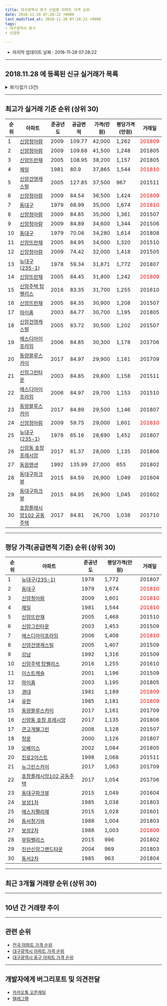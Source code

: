 ```yaml
---
title: 대구광역시 동구 신암동 아파트 가격 순위
date: 2018-11-28 07:28:22 +0900
last_modified_at: 2018-11-28 07:28:22 +0900
tags:
- 대구광역시 동구
- 신암동

---
```


* 마지막 업데이트 날짜 : 2018-11-28 07:28:22

---

## 2018.11.28 에 등록된 신규 실거래가 목록

<details>
<summary>펴기/접기 (3건)</summary>
<div markdown="1">

|아파트|준공년도|공급면적|가격(만원)|평당가격(만원)|거래일|
|---|---|---|---|---|---|
|[보성1차](https://search.naver.com/search.naver?query=%EB%8C%80%EA%B5%AC%EA%B4%91%EC%97%AD%EC%8B%9C+%EB%8F%99%EA%B5%AC+%EC%8B%A0%EC%95%94%EB%8F%99+%EB%B3%B4%EC%84%B11%EC%B0%A8)|1985|81.2|22,800|926|<span style="color:red">201811</span>|
|[에스디아이프라임](https://search.naver.com/search.naver?query=%EB%8C%80%EA%B5%AC%EA%B4%91%EC%97%AD%EC%8B%9C+%EB%8F%99%EA%B5%AC+%EC%8B%A0%EC%95%94%EB%8F%99+%EC%97%90%EC%8A%A4%EB%94%94%EC%95%84%EC%9D%B4%ED%94%84%EB%9D%BC%EC%9E%84)|2006|59.76|25,500|1,408|<span style="color:red">201810</span>|
|[제일](https://search.naver.com/search.naver?query=%EB%8C%80%EA%B5%AC%EA%B4%91%EC%97%AD%EC%8B%9C+%EB%8F%99%EA%B5%AC+%EC%8B%A0%EC%95%94%EB%8F%99+%EC%A0%9C%EC%9D%BC)|1981|80.9|37,865|1,544|<span style="color:red">201810</span>|


</div>
</details>

---

## 최고가 실거래 기준 순위 (상위 30)


|순위|아파트|준공년도|공급면적|가격(만원)|평당가격(만원)|거래일|
|---|---|---|---|---|---|---|
|1|[신암청아람](https://search.naver.com/search.naver?query=%EB%8C%80%EA%B5%AC%EA%B4%91%EC%97%AD%EC%8B%9C+%EB%8F%99%EA%B5%AC+%EC%8B%A0%EC%95%94%EB%8F%99+%EC%8B%A0%EC%95%94%EC%B2%AD%EC%95%84%EB%9E%8C)|2009|109.77|42,000|1,262|<span style="color:red">201809</span>|
|2|[신암청아람](https://search.naver.com/search.naver?query=%EB%8C%80%EA%B5%AC%EA%B4%91%EC%97%AD%EC%8B%9C+%EB%8F%99%EA%B5%AC+%EC%8B%A0%EC%95%94%EB%8F%99+%EC%8B%A0%EC%95%94%EC%B2%AD%EC%95%84%EB%9E%8C)|2009|109.68|41,500|1,248|201805|
|3|[신암뜨란채](https://search.naver.com/search.naver?query=%EB%8C%80%EA%B5%AC%EA%B4%91%EC%97%AD%EC%8B%9C+%EB%8F%99%EA%B5%AC+%EC%8B%A0%EC%95%94%EB%8F%99+%EC%8B%A0%EC%95%94%EB%9C%A8%EB%9E%80%EC%B1%84)|2005|108.95|38,200|1,157|201805|
|4|[제일](https://search.naver.com/search.naver?query=%EB%8C%80%EA%B5%AC%EA%B4%91%EC%97%AD%EC%8B%9C+%EB%8F%99%EA%B5%AC+%EC%8B%A0%EC%95%94%EB%8F%99+%EC%A0%9C%EC%9D%BC)|1981|80.9|37,865|1,544|<span style="color:red">201810</span>|
|5|[신암건영캐스빌](https://search.naver.com/search.naver?query=%EB%8C%80%EA%B5%AC%EA%B4%91%EC%97%AD%EC%8B%9C+%EB%8F%99%EA%B5%AC+%EC%8B%A0%EC%95%94%EB%8F%99+%EC%8B%A0%EC%95%94%EA%B1%B4%EC%98%81%EC%BA%90%EC%8A%A4%EB%B9%8C)|2005|127.85|37,500|967|201511|
|6|[신암청아람](https://search.naver.com/search.naver?query=%EB%8C%80%EA%B5%AC%EA%B4%91%EC%97%AD%EC%8B%9C+%EB%8F%99%EA%B5%AC+%EC%8B%A0%EC%95%94%EB%8F%99+%EC%8B%A0%EC%95%94%EC%B2%AD%EC%95%84%EB%9E%8C)|2009|84.54|36,500|1,424|<span style="color:red">201809</span>|
|7|[동대구](https://search.naver.com/search.naver?query=%EB%8C%80%EA%B5%AC%EA%B4%91%EC%97%AD%EC%8B%9C+%EB%8F%99%EA%B5%AC+%EC%8B%A0%EC%95%94%EB%8F%99+%EB%8F%99%EB%8C%80%EA%B5%AC)|1979|68.99|35,000|1,674|<span style="color:red">201810</span>|
|8|[신암청아람](https://search.naver.com/search.naver?query=%EB%8C%80%EA%B5%AC%EA%B4%91%EC%97%AD%EC%8B%9C+%EB%8F%99%EA%B5%AC+%EC%8B%A0%EC%95%94%EB%8F%99+%EC%8B%A0%EC%95%94%EC%B2%AD%EC%95%84%EB%9E%8C)|2009|84.85|35,000|1,361|201507|
|9|[신암청아람](https://search.naver.com/search.naver?query=%EB%8C%80%EA%B5%AC%EA%B4%91%EC%97%AD%EC%8B%9C+%EB%8F%99%EA%B5%AC+%EC%8B%A0%EC%95%94%EB%8F%99+%EC%8B%A0%EC%95%94%EC%B2%AD%EC%95%84%EB%9E%8C)|2009|84.89|34,600|1,344|201506|
|10|[동대구](https://search.naver.com/search.naver?query=%EB%8C%80%EA%B5%AC%EA%B4%91%EC%97%AD%EC%8B%9C+%EB%8F%99%EA%B5%AC+%EC%8B%A0%EC%95%94%EB%8F%99+%EB%8F%99%EB%8C%80%EA%B5%AC)|1979|70.08|34,280|1,614|201808|
|11|[신암뜨란채](https://search.naver.com/search.naver?query=%EB%8C%80%EA%B5%AC%EA%B4%91%EC%97%AD%EC%8B%9C+%EB%8F%99%EA%B5%AC+%EC%8B%A0%EC%95%94%EB%8F%99+%EC%8B%A0%EC%95%94%EB%9C%A8%EB%9E%80%EC%B1%84)|2005|84.95|34,000|1,320|201510|
|12|[신암청아람](https://search.naver.com/search.naver?query=%EB%8C%80%EA%B5%AC%EA%B4%91%EC%97%AD%EC%8B%9C+%EB%8F%99%EA%B5%AC+%EC%8B%A0%EC%95%94%EB%8F%99+%EC%8B%A0%EC%95%94%EC%B2%AD%EC%95%84%EB%9E%8C)|2009|74.42|32,000|1,418|201505|
|13|[뉴대구(235-1)](https://search.naver.com/search.naver?query=%EB%8C%80%EA%B5%AC%EA%B4%91%EC%97%AD%EC%8B%9C+%EB%8F%99%EA%B5%AC+%EC%8B%A0%EC%95%94%EB%8F%99+%EB%89%B4%EB%8C%80%EA%B5%AC%28235-1%29)|1978|59.34|31,871|1,772|201807|
|14|[신암뜨란채](https://search.naver.com/search.naver?query=%EB%8C%80%EA%B5%AC%EA%B4%91%EC%97%AD%EC%8B%9C+%EB%8F%99%EA%B5%AC+%EC%8B%A0%EC%95%94%EB%8F%99+%EC%8B%A0%EC%95%94%EB%9C%A8%EB%9E%80%EC%B1%84)|2005|84.45|31,800|1,242|<span style="color:red">201809</span>|
|15|[신암주택 탑팰리스](https://search.naver.com/search.naver?query=%EB%8C%80%EA%B5%AC%EA%B4%91%EC%97%AD%EC%8B%9C+%EB%8F%99%EA%B5%AC+%EC%8B%A0%EC%95%94%EB%8F%99+%EC%8B%A0%EC%95%94%EC%A3%BC%ED%83%9D+%ED%83%91%ED%8C%B0%EB%A6%AC%EC%8A%A4)|2016|83.35|31,700|1,255|201610|
|16|[신암뜨란채](https://search.naver.com/search.naver?query=%EB%8C%80%EA%B5%AC%EA%B4%91%EC%97%AD%EC%8B%9C+%EB%8F%99%EA%B5%AC+%EC%8B%A0%EC%95%94%EB%8F%99+%EC%8B%A0%EC%95%94%EB%9C%A8%EB%9E%80%EC%B1%84)|2005|84.35|30,900|1,208|201507|
|17|[마이홈](https://search.naver.com/search.naver?query=%EB%8C%80%EA%B5%AC%EA%B4%91%EC%97%AD%EC%8B%9C+%EB%8F%99%EA%B5%AC+%EC%8B%A0%EC%95%94%EB%8F%99+%EB%A7%88%EC%9D%B4%ED%99%88)|2003|84.77|30,700|1,195|201805|
|18|[신암건영캐스빌](https://search.naver.com/search.naver?query=%EB%8C%80%EA%B5%AC%EA%B4%91%EC%97%AD%EC%8B%9C+%EB%8F%99%EA%B5%AC+%EC%8B%A0%EC%95%94%EB%8F%99+%EC%8B%A0%EC%95%94%EA%B1%B4%EC%98%81%EC%BA%90%EC%8A%A4%EB%B9%8C)|2005|83.72|30,500|1,202|201507|
|19|[에스디아이프라임](https://search.naver.com/search.naver?query=%EB%8C%80%EA%B5%AC%EA%B4%91%EC%97%AD%EC%8B%9C+%EB%8F%99%EA%B5%AC+%EC%8B%A0%EC%95%94%EB%8F%99+%EC%97%90%EC%8A%A4%EB%94%94%EC%95%84%EC%9D%B4%ED%94%84%EB%9D%BC%EC%9E%84)|2006|84.85|30,300|1,178|201706|
|20|[동양블루스카이](https://search.naver.com/search.naver?query=%EB%8C%80%EA%B5%AC%EA%B4%91%EC%97%AD%EC%8B%9C+%EB%8F%99%EA%B5%AC+%EC%8B%A0%EC%95%94%EB%8F%99+%EB%8F%99%EC%96%91%EB%B8%94%EB%A3%A8%EC%8A%A4%EC%B9%B4%EC%9D%B4)|2017|84.97|29,900|1,161|201709|
|21|[신암그린타운](https://search.naver.com/search.naver?query=%EB%8C%80%EA%B5%AC%EA%B4%91%EC%97%AD%EC%8B%9C+%EB%8F%99%EA%B5%AC+%EC%8B%A0%EC%95%94%EB%8F%99+%EC%8B%A0%EC%95%94%EA%B7%B8%EB%A6%B0%ED%83%80%EC%9A%B4)|2003|84.85|29,800|1,158|201511|
|22|[에스디아이프라임](https://search.naver.com/search.naver?query=%EB%8C%80%EA%B5%AC%EA%B4%91%EC%97%AD%EC%8B%9C+%EB%8F%99%EA%B5%AC+%EC%8B%A0%EC%95%94%EB%8F%99+%EC%97%90%EC%8A%A4%EB%94%94%EC%95%84%EC%9D%B4%ED%94%84%EB%9D%BC%EC%9E%84)|2006|84.97|29,700|1,153|201510|
|23|[동양블루스카이](https://search.naver.com/search.naver?query=%EB%8C%80%EA%B5%AC%EA%B4%91%EC%97%AD%EC%8B%9C+%EB%8F%99%EA%B5%AC+%EC%8B%A0%EC%95%94%EB%8F%99+%EB%8F%99%EC%96%91%EB%B8%94%EB%A3%A8%EC%8A%A4%EC%B9%B4%EC%9D%B4)|2017|84.89|29,500|1,146|201807|
|24|[신암청아람](https://search.naver.com/search.naver?query=%EB%8C%80%EA%B5%AC%EA%B4%91%EC%97%AD%EC%8B%9C+%EB%8F%99%EA%B5%AC+%EC%8B%A0%EC%95%94%EB%8F%99+%EC%8B%A0%EC%95%94%EC%B2%AD%EC%95%84%EB%9E%8C)|2009|59.75|29,000|1,601|<span style="color:red">201810</span>|
|25|[뉴대구(235-1)](https://search.naver.com/search.naver?query=%EB%8C%80%EA%B5%AC%EA%B4%91%EC%97%AD%EC%8B%9C+%EB%8F%99%EA%B5%AC+%EC%8B%A0%EC%95%94%EB%8F%99+%EB%89%B4%EB%8C%80%EA%B5%AC%28235-1%29)|1978|65.16|28,690|1,452|201807|
|26|[신암동 호창 프레시앙](https://search.naver.com/search.naver?query=%EB%8C%80%EA%B5%AC%EA%B4%91%EC%97%AD%EC%8B%9C+%EB%8F%99%EA%B5%AC+%EC%8B%A0%EC%95%94%EB%8F%99+%EC%8B%A0%EC%95%94%EB%8F%99+%ED%98%B8%EC%B0%BD+%ED%94%84%EB%A0%88%EC%8B%9C%EC%95%99)|2017|81.37|28,000|1,135|201806|
|27|[동원맨션](https://search.naver.com/search.naver?query=%EB%8C%80%EA%B5%AC%EA%B4%91%EC%97%AD%EC%8B%9C+%EB%8F%99%EA%B5%AC+%EC%8B%A0%EC%95%94%EB%8F%99+%EB%8F%99%EC%9B%90%EB%A7%A8%EC%85%98)|1992|135.99|27,000|655|201802|
|28|[동대구파크뷰](https://search.naver.com/search.naver?query=%EB%8C%80%EA%B5%AC%EA%B4%91%EC%97%AD%EC%8B%9C+%EB%8F%99%EA%B5%AC+%EC%8B%A0%EC%95%94%EB%8F%99+%EB%8F%99%EB%8C%80%EA%B5%AC%ED%8C%8C%ED%81%AC%EB%B7%B0)|2015|84.59|26,900|1,049|201604|
|29|[동대구파크뷰](https://search.naver.com/search.naver?query=%EB%8C%80%EA%B5%AC%EA%B4%91%EC%97%AD%EC%8B%9C+%EB%8F%99%EA%B5%AC+%EC%8B%A0%EC%95%94%EB%8F%99+%EB%8F%99%EB%8C%80%EA%B5%AC%ED%8C%8C%ED%81%AC%EB%B7%B0)|2015|84.95|26,900|1,045|201602|
|30|[호창플레시앙102 공동주택](https://search.naver.com/search.naver?query=%EB%8C%80%EA%B5%AC%EA%B4%91%EC%97%AD%EC%8B%9C+%EB%8F%99%EA%B5%AC+%EC%8B%A0%EC%95%94%EB%8F%99+%ED%98%B8%EC%B0%BD%ED%94%8C%EB%A0%88%EC%8B%9C%EC%95%99102+%EA%B3%B5%EB%8F%99%EC%A3%BC%ED%83%9D)|2017|84.81|26,700|1,038|201710|


---

## 평당 가격(공급면적 기준) 순위 (상위 30)


|순위|아파트|준공년도|평당가격(만원)|거래일|
|---|---|---|---|---|
|1|[뉴대구(235-1)](https://search.naver.com/search.naver?query=%EB%8C%80%EA%B5%AC%EA%B4%91%EC%97%AD%EC%8B%9C+%EB%8F%99%EA%B5%AC+%EC%8B%A0%EC%95%94%EB%8F%99+%EB%89%B4%EB%8C%80%EA%B5%AC%28235-1%29)|1978|1,772|201807|
|2|[동대구](https://search.naver.com/search.naver?query=%EB%8C%80%EA%B5%AC%EA%B4%91%EC%97%AD%EC%8B%9C+%EB%8F%99%EA%B5%AC+%EC%8B%A0%EC%95%94%EB%8F%99+%EB%8F%99%EB%8C%80%EA%B5%AC)|1979|1,674|<span style="color:red">201810</span>|
|3|[신암청아람](https://search.naver.com/search.naver?query=%EB%8C%80%EA%B5%AC%EA%B4%91%EC%97%AD%EC%8B%9C+%EB%8F%99%EA%B5%AC+%EC%8B%A0%EC%95%94%EB%8F%99+%EC%8B%A0%EC%95%94%EC%B2%AD%EC%95%84%EB%9E%8C)|2009|1,601|<span style="color:red">201810</span>|
|4|[제일](https://search.naver.com/search.naver?query=%EB%8C%80%EA%B5%AC%EA%B4%91%EC%97%AD%EC%8B%9C+%EB%8F%99%EA%B5%AC+%EC%8B%A0%EC%95%94%EB%8F%99+%EC%A0%9C%EC%9D%BC)|1981|1,544|<span style="color:red">201810</span>|
|5|[신암뜨란채](https://search.naver.com/search.naver?query=%EB%8C%80%EA%B5%AC%EA%B4%91%EC%97%AD%EC%8B%9C+%EB%8F%99%EA%B5%AC+%EC%8B%A0%EC%95%94%EB%8F%99+%EC%8B%A0%EC%95%94%EB%9C%A8%EB%9E%80%EC%B1%84)|2005|1,468|201510|
|6|[신암그린타운](https://search.naver.com/search.naver?query=%EB%8C%80%EA%B5%AC%EA%B4%91%EC%97%AD%EC%8B%9C+%EB%8F%99%EA%B5%AC+%EC%8B%A0%EC%95%94%EB%8F%99+%EC%8B%A0%EC%95%94%EA%B7%B8%EB%A6%B0%ED%83%80%EC%9A%B4)|2003|1,453|201509|
|7|[에스디아이프라임](https://search.naver.com/search.naver?query=%EB%8C%80%EA%B5%AC%EA%B4%91%EC%97%AD%EC%8B%9C+%EB%8F%99%EA%B5%AC+%EC%8B%A0%EC%95%94%EB%8F%99+%EC%97%90%EC%8A%A4%EB%94%94%EC%95%84%EC%9D%B4%ED%94%84%EB%9D%BC%EC%9E%84)|2006|1,408|<span style="color:red">201810</span>|
|8|[신암건영캐스빌](https://search.naver.com/search.naver?query=%EB%8C%80%EA%B5%AC%EA%B4%91%EC%97%AD%EC%8B%9C+%EB%8F%99%EA%B5%AC+%EC%8B%A0%EC%95%94%EB%8F%99+%EC%8B%A0%EC%95%94%EA%B1%B4%EC%98%81%EC%BA%90%EC%8A%A4%EB%B9%8C)|2005|1,407|201509|
|9|[강남](https://search.naver.com/search.naver?query=%EB%8C%80%EA%B5%AC%EA%B4%91%EC%97%AD%EC%8B%9C+%EB%8F%99%EA%B5%AC+%EC%8B%A0%EC%95%94%EB%8F%99+%EA%B0%95%EB%82%A8)|1992|1,316|201509|
|10|[신암주택 탑팰리스](https://search.naver.com/search.naver?query=%EB%8C%80%EA%B5%AC%EA%B4%91%EC%97%AD%EC%8B%9C+%EB%8F%99%EA%B5%AC+%EC%8B%A0%EC%95%94%EB%8F%99+%EC%8B%A0%EC%95%94%EC%A3%BC%ED%83%9D+%ED%83%91%ED%8C%B0%EB%A6%AC%EC%8A%A4)|2016|1,255|201610|
|11|[이스트캐슬](https://search.naver.com/search.naver?query=%EB%8C%80%EA%B5%AC%EA%B4%91%EC%97%AD%EC%8B%9C+%EB%8F%99%EA%B5%AC+%EC%8B%A0%EC%95%94%EB%8F%99+%EC%9D%B4%EC%8A%A4%ED%8A%B8%EC%BA%90%EC%8A%AC)|2001|1,196|201509|
|12|[마이홈](https://search.naver.com/search.naver?query=%EB%8C%80%EA%B5%AC%EA%B4%91%EC%97%AD%EC%8B%9C+%EB%8F%99%EA%B5%AC+%EC%8B%A0%EC%95%94%EB%8F%99+%EB%A7%88%EC%9D%B4%ED%99%88)|2003|1,195|201805|
|13|[경대](https://search.naver.com/search.naver?query=%EB%8C%80%EA%B5%AC%EA%B4%91%EC%97%AD%EC%8B%9C+%EB%8F%99%EA%B5%AC+%EC%8B%A0%EC%95%94%EB%8F%99+%EA%B2%BD%EB%8C%80)|1981|1,189|<span style="color:red">201809</span>|
|14|[유한](https://search.naver.com/search.naver?query=%EB%8C%80%EA%B5%AC%EA%B4%91%EC%97%AD%EC%8B%9C+%EB%8F%99%EA%B5%AC+%EC%8B%A0%EC%95%94%EB%8F%99+%EC%9C%A0%ED%95%9C)|1985|1,181|<span style="color:red">201809</span>|
|15|[동양블루스카이](https://search.naver.com/search.naver?query=%EB%8C%80%EA%B5%AC%EA%B4%91%EC%97%AD%EC%8B%9C+%EB%8F%99%EA%B5%AC+%EC%8B%A0%EC%95%94%EB%8F%99+%EB%8F%99%EC%96%91%EB%B8%94%EB%A3%A8%EC%8A%A4%EC%B9%B4%EC%9D%B4)|2017|1,161|201709|
|16|[신암동 호창 프레시앙](https://search.naver.com/search.naver?query=%EB%8C%80%EA%B5%AC%EA%B4%91%EC%97%AD%EC%8B%9C+%EB%8F%99%EA%B5%AC+%EC%8B%A0%EC%95%94%EB%8F%99+%EC%8B%A0%EC%95%94%EB%8F%99+%ED%98%B8%EC%B0%BD+%ED%94%84%EB%A0%88%EC%8B%9C%EC%95%99)|2017|1,135|201806|
|17|[큰고개웰그린](https://search.naver.com/search.naver?query=%EB%8C%80%EA%B5%AC%EA%B4%91%EC%97%AD%EC%8B%9C+%EB%8F%99%EA%B5%AC+%EC%8B%A0%EC%95%94%EB%8F%99+%ED%81%B0%EA%B3%A0%EA%B0%9C%EC%9B%B0%EA%B7%B8%EB%A6%B0)|2008|1,128|201507|
|18|[청운](https://search.naver.com/search.naver?query=%EB%8C%80%EA%B5%AC%EA%B4%91%EC%97%AD%EC%8B%9C+%EB%8F%99%EA%B5%AC+%EC%8B%A0%EC%95%94%EB%8F%99+%EC%B2%AD%EC%9A%B4)|2000|1,126|201807|
|19|[오베이스](https://search.naver.com/search.naver?query=%EB%8C%80%EA%B5%AC%EA%B4%91%EC%97%AD%EC%8B%9C+%EB%8F%99%EA%B5%AC+%EC%8B%A0%EC%95%94%EB%8F%99+%EC%98%A4%EB%B2%A0%EC%9D%B4%EC%8A%A4)|2002|1,084|201805|
|20|[진로2이스트](https://search.naver.com/search.naver?query=%EB%8C%80%EA%B5%AC%EA%B4%91%EC%97%AD%EC%8B%9C+%EB%8F%99%EA%B5%AC+%EC%8B%A0%EC%95%94%EB%8F%99+%EC%A7%84%EB%A1%9C2%EC%9D%B4%EC%8A%A4%ED%8A%B8)|1998|1,068|201511|
|21|[뉴그린스카이](https://search.naver.com/search.naver?query=%EB%8C%80%EA%B5%AC%EA%B4%91%EC%97%AD%EC%8B%9C+%EB%8F%99%EA%B5%AC+%EC%8B%A0%EC%95%94%EB%8F%99+%EB%89%B4%EA%B7%B8%EB%A6%B0%EC%8A%A4%EC%B9%B4%EC%9D%B4)|2017|1,063|201709|
|22|[호창플레시앙102 공동주택](https://search.naver.com/search.naver?query=%EB%8C%80%EA%B5%AC%EA%B4%91%EC%97%AD%EC%8B%9C+%EB%8F%99%EA%B5%AC+%EC%8B%A0%EC%95%94%EB%8F%99+%ED%98%B8%EC%B0%BD%ED%94%8C%EB%A0%88%EC%8B%9C%EC%95%99102+%EA%B3%B5%EB%8F%99%EC%A3%BC%ED%83%9D)|2017|1,054|201706|
|23|[동대구파크뷰](https://search.naver.com/search.naver?query=%EB%8C%80%EA%B5%AC%EA%B4%91%EC%97%AD%EC%8B%9C+%EB%8F%99%EA%B5%AC+%EC%8B%A0%EC%95%94%EB%8F%99+%EB%8F%99%EB%8C%80%EA%B5%AC%ED%8C%8C%ED%81%AC%EB%B7%B0)|2015|1,049|201604|
|24|[보성1차](https://search.naver.com/search.naver?query=%EB%8C%80%EA%B5%AC%EA%B4%91%EC%97%AD%EC%8B%9C+%EB%8F%99%EA%B5%AC+%EC%8B%A0%EC%95%94%EB%8F%99+%EB%B3%B4%EC%84%B11%EC%B0%A8)|1985|1,038|201803|
|25|[에스지펠리체](https://search.naver.com/search.naver?query=%EB%8C%80%EA%B5%AC%EA%B4%91%EC%97%AD%EC%8B%9C+%EB%8F%99%EA%B5%AC+%EC%8B%A0%EC%95%94%EB%8F%99+%EC%97%90%EC%8A%A4%EC%A7%80%ED%8E%A0%EB%A6%AC%EC%B2%B4)|2015|1,028|201601|
|26|[동서청기와](https://search.naver.com/search.naver?query=%EB%8C%80%EA%B5%AC%EA%B4%91%EC%97%AD%EC%8B%9C+%EB%8F%99%EA%B5%AC+%EC%8B%A0%EC%95%94%EB%8F%99+%EB%8F%99%EC%84%9C%EC%B2%AD%EA%B8%B0%EC%99%80)|1988|1,004|201803|
|27|[보성2차](https://search.naver.com/search.naver?query=%EB%8C%80%EA%B5%AC%EA%B4%91%EC%97%AD%EC%8B%9C+%EB%8F%99%EA%B5%AC+%EC%8B%A0%EC%95%94%EB%8F%99+%EB%B3%B4%EC%84%B12%EC%B0%A8)|1988|1,003|<span style="color:red">201809</span>|
|28|[부림팰리스](https://search.naver.com/search.naver?query=%EB%8C%80%EA%B5%AC%EA%B4%91%EC%97%AD%EC%8B%9C+%EB%8F%99%EA%B5%AC+%EC%8B%A0%EC%95%94%EB%8F%99+%EB%B6%80%EB%A6%BC%ED%8C%B0%EB%A6%AC%EC%8A%A4)|2015|996|201802|
|29|[진산신암그랜드타운](https://search.naver.com/search.naver?query=%EB%8C%80%EA%B5%AC%EA%B4%91%EC%97%AD%EC%8B%9C+%EB%8F%99%EA%B5%AC+%EC%8B%A0%EC%95%94%EB%8F%99+%EC%A7%84%EC%82%B0%EC%8B%A0%EC%95%94%EA%B7%B8%EB%9E%9C%EB%93%9C%ED%83%80%EC%9A%B4)|2004|969|201803|
|30|[동서2차](https://search.naver.com/search.naver?query=%EB%8C%80%EA%B5%AC%EA%B4%91%EC%97%AD%EC%8B%9C+%EB%8F%99%EA%B5%AC+%EC%8B%A0%EC%95%94%EB%8F%99+%EB%8F%99%EC%84%9C2%EC%B0%A8)|1985|963|201804|


---

## 최근 3개월 거래량 순위 (상위 30)


<div style="width:100%;">
    <canvas id="deal_count_ranking" height="338"></canvas>
</div>


<script>
new Chart(document.getElementById("deal_count_ranking"), {
    type: 'horizontalBar',
    data: {
        labels: ['신암뜨란채', '신암청아람', '신암건영캐스빌', '보성2차', '강남', '신암그린타운', '보성1차', '동서1', '동서청기와', '제일', '로얄이스트2차', '진로2이스트', '에스디아이프라임', '길원탑', '동대구', '73신암시영', '유한', '우남(165-20)', '큰고개웰그린', '뉴그린스카이', '경대', '거북', '고려', '에스지펠리체', '동대구파크뷰', '동양블루스카이'],
        datasets: [{
            label: '실거래 수',
            data: [16, 15, 13, 11, 10, 9, 7, 6, 6, 5, 4, 4, 4, 3, 2, 2, 2, 2, 2, 2, 1, 1, 1, 1, 1, 1],
            borderColor: "rgba(255, 0, 128, 1)",
            backgroundColor: "rgba(255, 0, 128, 0.5)",
            fill: false,
        }]
    },
    options: {
        responsive: true,
        title: {
            display: true,
            text: '최근 3개월 거래량 순위'
        },
        tooltips: {
            mode: 'index',
            intersect: false,
            callbacks: {
                title: function(tooltipItems, data) {
                    return "실거래 수:";
                },
                label: function(tooltipItem, data) {
                    return data.labels[tooltipItem.index] + ": " + tooltipItem.xLabel;
                }
            }
        },
        hover: {
            mode: 'nearest',
            intersect: true
        },
        scales: {
            xAxes: [{
                display: true,
                scaleLabel: {
                    display: true,
                    labelString: '실거래 수'
                },
                ticks: {
                    suggestedMin: 0,
                }
            }],
            yAxes: [{
                display: true,
                ticks: {
                    autoSkip: false,
                    callback: function(value, index, values) {
                        if (value.length > 15)
                            return value.substr(0, 13) + "...";
                        else
                            return value;
                    }
                },
                scaleLabel: {
                    display: false,
                }
            }]
        }
    }
});

</script>


---

## 10년 간 거래량 추이


<div style="width:100%;">
    <canvas id="deal_progress" height="250"></canvas>
</div>

<script>
new Chart(document.getElementById("deal_progress"), {
    type: 'line',
    data: {
        labels: ['200811','200812','200901','200902','200903','200904','200905','200906','200907','200908','200909','200910','200911','200912','201001','201002','201003','201004','201005','201006','201007','201008','201009','201010','201011','201012','201101','201102','201103','201104','201105','201106','201107','201108','201109','201110','201111','201112','201201','201202','201203','201204','201205','201206','201207','201208','201209','201210','201211','201212','201301','201302','201303','201304','201305','201306','201307','201308','201309','201310','201311','201312','201401','201402','201403','201404','201405','201406','201407','201408','201409','201410','201411','201412','201501','201502','201503','201504','201505','201506','201507','201508','201509','201510','201511','201512','201601','201602','201603','201604','201605','201606','201607','201608','201609','201610','201611','201612','201701','201702','201703','201704','201705','201706','201707','201708','201709','201710','201711','201712','201801','201802','201803','201804','201805','201806','201807','201808','201809','201810','201811'],
        datasets: [{
            label: '실거래 수',
            pointRadius: 1,
            data: [26, 34, 16, 21, 22, 29, 40, 36, 28, 41, 46, 55, 41, 35, 45, 27, 51, 28, 20, 106, 30, 38, 53, 68, 43, 47, 54, 50, 72, 43, 54, 38, 39, 41, 39, 46, 36, 36, 21, 62, 41, 55, 28, 34, 24, 28, 34, 36, 38, 23, 36, 34, 43, 42, 44, 52, 30, 39, 52, 32, 52, 41, 31, 30, 52, 39, 57, 63, 56, 35, 36, 40, 31, 29, 21, 29, 43, 45, 45, 41, 20, 20, 26, 34, 20, 12, 12, 12, 22, 17, 25, 31, 24, 35, 34, 36, 26, 16, 14, 26, 40, 32, 40, 37, 31, 37, 27, 30, 37, 19, 39, 52, 70, 58, 74, 63, 42, 45, 48, 64, 19],
            borderColor: "rgba(255, 201, 14, 1)",
            backgroundColor: "rgba(255, 201, 14, 0.5)",
            fill: true,
        }]
    },
    options: {
        responsive: true,
        title: {
            display: true,
            text: '10년간 거래량 추이'
        },
        tooltips: {
            mode: 'index',
            intersect: false,
        },
        hover: {
            mode: 'nearest',
            intersect: true
        },
        scales: {
            xAxes: [{
                display: true,
                scaleLabel: {
                    display: true,
                    labelString: '년/월'
                }
            }],
            yAxes: [{
                display: true,
                ticks: {
                    suggestedMin: 0,
                },
                scaleLabel: {
                    display: true,
                    labelString: '실거래 수'
                }
            }]
        }
    }
});

</script>


---

## 관련 순위

- [전국 아파트 가격 순위](https://inasie.github.io/apt-ranking/전국)
- [대구광역시 아파트 가격 순위](https://inasie.github.io/apt-ranking/대구광역시)
- [대구광역시 동구 아파트 가격 순위](https://inasie.github.io/apt-ranking/대구광역시-동구)


---

## 개발자에게 버그리포트 및 의견전달

- [카카오톡 오픈채팅](https://open.kakao.com/o/gLJUAP4)
- [텔레그램](https://t.me/inasie)

